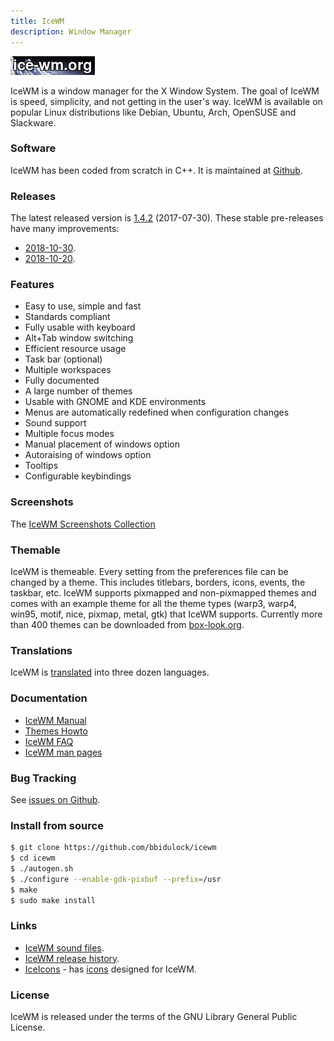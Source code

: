 ```yaml
---
title: IceWM
description: Window Manager
---
```


[![IceWM website logo][1]][2]


IceWM is a window manager for the X Window System.
The goal of IceWM is speed, simplicity,
and not getting in the user's way.
IceWM is available on popular Linux distributions
like Debian, Ubuntu, Arch, OpenSUSE and Slackware.

### Software

IceWM has been coded from scratch in C++.
It is maintained at [Github][3].

### Releases

The latest released version is [1.4.2][4] (2017-07-30).
These stable pre-releases have many improvements:
- [2018-10-30](https://github.com/ice-wm/beta/releases/download/1.4.2.1663/icewm-1.4.2.1663.tar.xz).
- [2018-10-20](https://github.com/ice-wm/beta/releases/download/1.4.2.1627/icewm-1.4.2.1627.tar.xz).

### Features

- Easy to use, simple and fast
- Standards compliant
- Fully usable with keyboard
- Alt+Tab window switching
- Efficient resource usage
- Task bar (optional)
- Multiple workspaces
- Fully documented
- A large number of themes
- Usable with GNOME and KDE environments
- Menus are automatically redefined when configuration changes
- Sound support
- Multiple focus modes
- Manual placement of windows option
- Autoraising of windows option
- Tooltips
- Configurable keybindings

### Screenshots

The [IceWM Screenshots Collection](screenshots)

### Themable

IceWM is themeable. Every setting from the preferences file can be changed
by a theme. This includes titlebars, borders, icons, events, the taskbar,
etc. IceWM supports pixmapped and non-pixmapped themes and comes with an
example theme for all the theme types (warp3, warp4, win95, motif, nice,
pixmap, metal, gtk) that IceWM supports.
Currently more than 400 themes can be downloaded from
[box-look.org][6].

### Translations

IceWM is [translated][8] into three dozen languages.

### Documentation

- [IceWM Manual](manual)
- [Themes Howto](themes)
- [IceWM FAQ](FAQ)
- [IceWM man pages](man)

### Bug Tracking

See [issues on Github][5].

### Install from source

```bash
$ git clone https://github.com/bbidulock/icewm
$ cd icewm
$ ./autogen.sh
$ ./configure --enable-gdk-pixbuf --prefix=/usr
$ make
$ sudo make install
```

### Links

- [IceWM sound files](icewm-sounds).
- [IceWM release history](versions.html).
- [IceIcons][7] - has [icons][9] designed for IceWM.

### License

IceWM is released under the terms of the GNU Library General Public License.

[1]: images/logom.jpg "ice-wm.org"
[2]: https://ice-wm.org
[3]: https://github.com/bbidulock/icewm
[4]: https://github.com/bbidulock/icewm/releases
[5]: https://github.com/bbidulock/icewm/issues
[6]: https://www.box-look.org/browse/cat/142/ord/latest/
[7]: https://sandbox.cz/~covex/icewm/iceicons/
[8]: https://l10n.opensuse.org/projects/icewm/icewm-1-4-branch/
[9]: https://sandbox.cz/~covex/icewm/iceicons/iceicons-default-0.10.0.tar.gz

